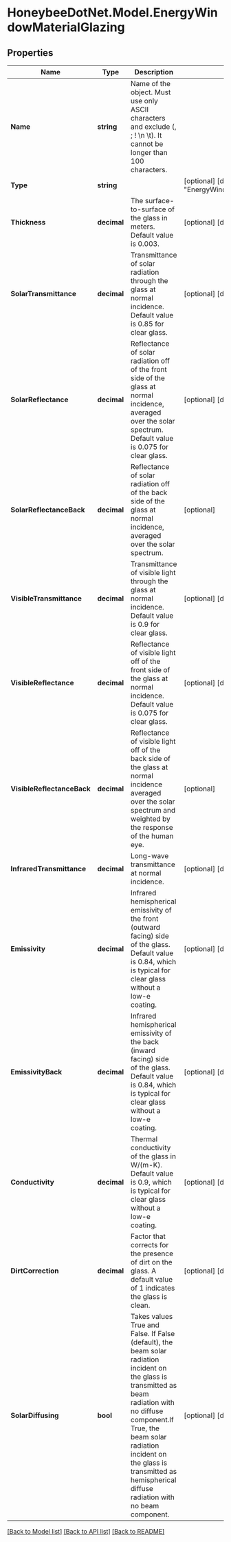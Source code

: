 
# HoneybeeDotNet.Model.EnergyWindowMaterialGlazing

## Properties

Name | Type | Description | Notes
------------ | ------------- | ------------- | -------------
**Name** | **string** | Name of the object. Must use only ASCII characters and exclude (, ; ! \\n \\t). It cannot be longer than 100 characters. | 
**Type** | **string** |  | [optional] [default to "EnergyWindowMaterialGlazing"]
**Thickness** | **decimal** | The surface-to-surface of the glass in meters. Default value is 0.003. | [optional] [default to 0.003M]
**SolarTransmittance** | **decimal** | Transmittance of solar radiation through the glass at normal incidence. Default value is 0.85 for clear glass. | [optional] [default to 0.85M]
**SolarReflectance** | **decimal** | Reflectance of solar radiation off of the front side of the glass at normal incidence, averaged over the solar spectrum. Default value is 0.075 for clear glass. | [optional] [default to 0.075M]
**SolarReflectanceBack** | **decimal** | Reflectance of solar radiation off of the back side of the glass at normal incidence, averaged over the solar spectrum. | [optional] 
**VisibleTransmittance** | **decimal** | Transmittance of visible light through the glass at normal incidence. Default value is 0.9 for clear glass. | [optional] [default to 0.9M]
**VisibleReflectance** | **decimal** | Reflectance of visible light off of the front side of the glass at normal incidence. Default value is 0.075 for clear glass. | [optional] [default to 0.075M]
**VisibleReflectanceBack** | **decimal** | Reflectance of visible light off of the back side of the glass at normal incidence averaged over the solar spectrum and weighted by the response of the human eye. | [optional] 
**InfraredTransmittance** | **decimal** | Long-wave transmittance at normal incidence. | [optional] [default to 0M]
**Emissivity** | **decimal** | Infrared hemispherical emissivity of the front (outward facing) side of the glass.  Default value is 0.84, which is typical for clear glass without a low-e coating. | [optional] [default to 0.84M]
**EmissivityBack** | **decimal** | Infrared hemispherical emissivity of the back (inward facing) side of the glass.  Default value is 0.84, which is typical for clear glass without a low-e coating. | [optional] [default to 0.84M]
**Conductivity** | **decimal** | Thermal conductivity of the glass in W/(m-K). Default value is 0.9, which is  typical for clear glass without a low-e coating. | [optional] [default to 0.9M]
**DirtCorrection** | **decimal** | Factor that corrects for the presence of dirt on the glass. A default value of 1 indicates the glass is clean. | [optional] [default to 1M]
**SolarDiffusing** | **bool** | Takes values True and False. If False (default), the beam solar radiation incident on the glass is transmitted as beam radiation with no diffuse component.If True, the beam  solar radiation incident on the glass is transmitted as hemispherical diffuse radiation with no beam component. | [optional] [default to false]

[[Back to Model list]](../README.md#documentation-for-models)
[[Back to API list]](../README.md#documentation-for-api-endpoints)
[[Back to README]](../README.md)

